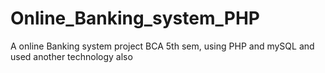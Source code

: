 # Online_Banking_system_PHP
A online Banking system project BCA 5th sem, using PHP and mySQL and used another technology also
